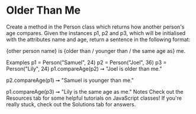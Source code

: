 # Older Than Me

Create a method in the Person class which returns how another person's age compares. Given the instances p1, p2 and p3, which will be initialised with the attributes name and age, return a sentence in the following format:

{other person name} is {older than / younger than / the same age as} me.

Examples
p1 = Person("Samuel", 24)
p2 = Person("Joel", 36)
p3 = Person("Lily", 24)
p1.compareAge(p2) ➞ "Joel is older than me."

p2.compareAge(p1) ➞ "Samuel is younger than me."

p1.compareAge(p3) ➞ "Lily is the same age as me."
Notes
Check out the Resources tab for some helpful tutorials on JavaScript classes!
If you're really stuck, check out the Solutions tab for answers.
